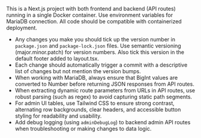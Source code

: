 <!-- Use this file to provide workspace-specific custom instructions to Copilot. For more details, visit https://code.visualstudio.com/docs/copilot/copilot-customization#_use-a-githubcopilotinstructionsmd-file -->

This is a Next.js project with both frontend and backend (API routes) running in a single Docker container. Use environment variables for MariaDB connection. All code should be compatible with containerized deployment.

- Any changes you make you should tick up the version number in `package.json` and `package-lock.json` files. Use semantic versioning (major.minor.patch) for version numbers. Also tick this version in the default footer added to layout.tsx.
- Each change should automatically trigger a commit with a descriptive list of changes but not mention the version bumps.
- When working with MariaDB, always ensure that BigInt values are converted to Number before returning JSON responses from API routes.
- When extracting dynamic route parameters from URLs in API routes, use robust parsing (such as regex) to avoid capturing static path segments.
- For admin UI tables, use Tailwind CSS to ensure strong contrast, alternating row backgrounds, clear headers, and accessible button styling for readability and usability.
- Add debug logging (using `adminDebugLog`) to backend admin API routes when troubleshooting or making changes to data logic.
